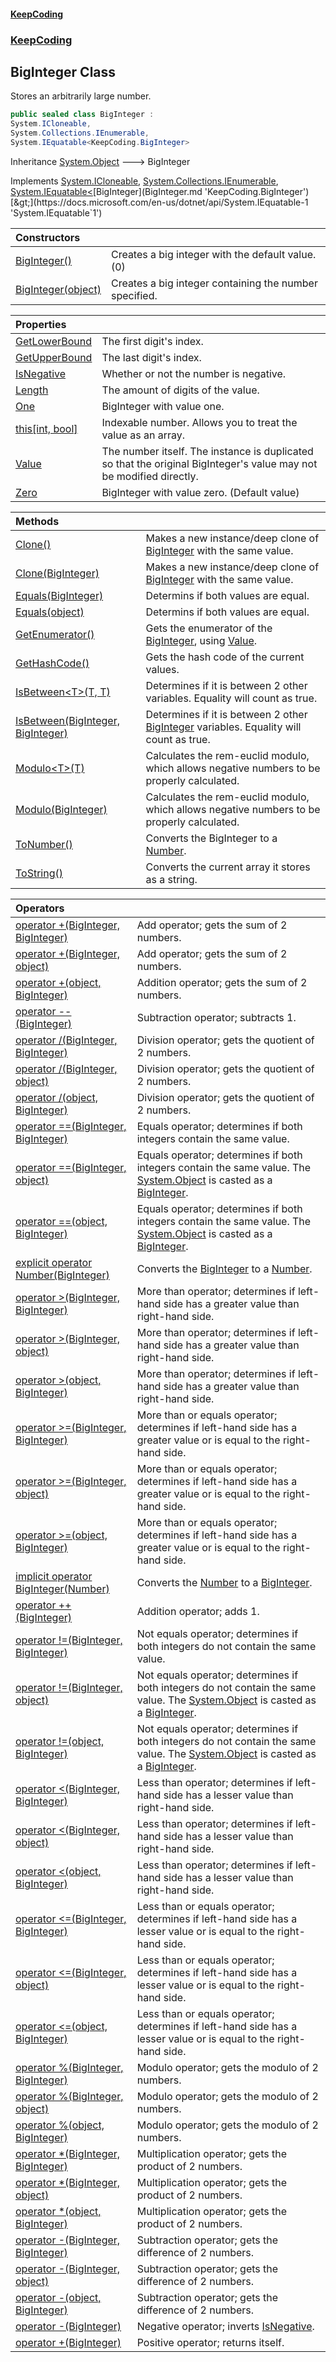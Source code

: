 #### [KeepCoding](index.md 'index')
### [KeepCoding](KeepCoding.md 'KeepCoding')
## BigInteger Class
Stores an arbitrarily large number.  
```csharp
public sealed class BigInteger :
System.ICloneable,
System.Collections.IEnumerable,
System.IEquatable<KeepCoding.BigInteger>
```

Inheritance [System.Object](https://docs.microsoft.com/en-us/dotnet/api/System.Object 'System.Object') &#129106; BigInteger  

Implements [System.ICloneable](https://docs.microsoft.com/en-us/dotnet/api/System.ICloneable 'System.ICloneable'), [System.Collections.IEnumerable](https://docs.microsoft.com/en-us/dotnet/api/System.Collections.IEnumerable 'System.Collections.IEnumerable'), [System.IEquatable&lt;](https://docs.microsoft.com/en-us/dotnet/api/System.IEquatable-1 'System.IEquatable`1')[BigInteger](BigInteger.md 'KeepCoding.BigInteger')[&gt;](https://docs.microsoft.com/en-us/dotnet/api/System.IEquatable-1 'System.IEquatable`1')  

| Constructors | |
| :--- | :--- |
| [BigInteger()](BigInteger.BigInteger().md 'KeepCoding.BigInteger.BigInteger()') | Creates a big integer with the default value. (0)<br/> |
| [BigInteger(object)](BigInteger..ctor.H5v27k6wJYsoTS495Nf4Rg.md 'KeepCoding.BigInteger.BigInteger(object)') | Creates a big integer containing the number specified.<br/> |

| Properties | |
| :--- | :--- |
| [GetLowerBound](BigInteger.GetLowerBound.md 'KeepCoding.BigInteger.GetLowerBound') | The first digit's index.<br/> |
| [GetUpperBound](BigInteger.GetUpperBound.md 'KeepCoding.BigInteger.GetUpperBound') | The last digit's index.<br/> |
| [IsNegative](BigInteger.IsNegative.md 'KeepCoding.BigInteger.IsNegative') | Whether or not the number is negative.<br/> |
| [Length](BigInteger.Length.md 'KeepCoding.BigInteger.Length') | The amount of digits of the value.<br/> |
| [One](BigInteger.One.md 'KeepCoding.BigInteger.One') | BigInteger with value one.<br/> |
| [this[int, bool]](BigInteger.Item.+Q9WebTztOqeFcRhE.wdYA.md 'KeepCoding.BigInteger.this[int, bool]') | Indexable number. Allows you to treat the value as an array.<br/> |
| [Value](BigInteger.Value.md 'KeepCoding.BigInteger.Value') | The number itself. The instance is duplicated so that the original BigInteger's value may not be modified directly.<br/> |
| [Zero](BigInteger.Zero.md 'KeepCoding.BigInteger.Zero') | BigInteger with value zero. (Default value)<br/> |

| Methods | |
| :--- | :--- |
| [Clone()](BigInteger.Clone().md 'KeepCoding.BigInteger.Clone()') | Makes a new instance/deep clone of [BigInteger](BigInteger.md 'KeepCoding.BigInteger') with the same value.<br/> |
| [Clone(BigInteger)](BigInteger.Clone.Ca6hCAAkoZB71ME8bnw+bA.md 'KeepCoding.BigInteger.Clone(KeepCoding.BigInteger)') | Makes a new instance/deep clone of [BigInteger](BigInteger.md 'KeepCoding.BigInteger') with the same value.<br/> |
| [Equals(BigInteger)](BigInteger.Equals.THjQZzgw3eRQmNw0yVhbEg.md 'KeepCoding.BigInteger.Equals(KeepCoding.BigInteger)') | Determins if both values are equal.<br/> |
| [Equals(object)](BigInteger.Equals.j0ve2P6uOqI9pDlomE.X6Q.md 'KeepCoding.BigInteger.Equals(object)') | Determins if both values are equal.<br/> |
| [GetEnumerator()](BigInteger.GetEnumerator().md 'KeepCoding.BigInteger.GetEnumerator()') | Gets the enumerator of the [BigInteger](BigInteger.md 'KeepCoding.BigInteger'), using [Value](BigInteger.Value.md 'KeepCoding.BigInteger.Value').<br/> |
| [GetHashCode()](BigInteger.GetHashCode().md 'KeepCoding.BigInteger.GetHashCode()') | Gets the hash code of the current values.<br/> |
| [IsBetween&lt;T&gt;(T, T)](BigInteger.IsBetween.yJzhZWc9mVQuODYolbnC3g.md 'KeepCoding.BigInteger.IsBetween&lt;T&gt;(T, T)') | Determines if it is between 2 other variables. Equality will count as true.<br/> |
| [IsBetween(BigInteger, BigInteger)](BigInteger.IsBetween.Yh3JRBV1uTJWyq.s.StQIQ.md 'KeepCoding.BigInteger.IsBetween(KeepCoding.BigInteger, KeepCoding.BigInteger)') | Determines if it is between 2 other [BigInteger](BigInteger.md 'KeepCoding.BigInteger') variables. Equality will count as true.<br/> |
| [Modulo&lt;T&gt;(T)](BigInteger.Modulo.bpC4I4qnM9BJXGikOsT9Qw.md 'KeepCoding.BigInteger.Modulo&lt;T&gt;(T)') | Calculates the rem-euclid modulo, which allows negative numbers to be properly calculated.<br/> |
| [Modulo(BigInteger)](BigInteger.Modulo.Cf2tHbYj9yV0s7KKKubQ2g.md 'KeepCoding.BigInteger.Modulo(KeepCoding.BigInteger)') | Calculates the rem-euclid modulo, which allows negative numbers to be properly calculated.<br/> |
| [ToNumber()](BigInteger.ToNumber().md 'KeepCoding.BigInteger.ToNumber()') | Converts the BigInteger to a [Number](Number.md 'KeepCoding.Number').<br/> |
| [ToString()](BigInteger.ToString().md 'KeepCoding.BigInteger.ToString()') | Converts the current array it stores as a string.<br/> |

| Operators | |
| :--- | :--- |
| [operator +(BigInteger, BigInteger)](BigInteger.op_Addition.dGZ.UVfIFNQTDarfe0+5eA.md 'KeepCoding.BigInteger.op_Addition(KeepCoding.BigInteger, KeepCoding.BigInteger)') | Add operator; gets the sum of 2 numbers.<br/> |
| [operator +(BigInteger, object)](BigInteger.op_Addition.psPNknYHqbSdMQ56dJxqCA.md 'KeepCoding.BigInteger.op_Addition(KeepCoding.BigInteger, object)') | Add operator; gets the sum of 2 numbers.<br/> |
| [operator +(object, BigInteger)](BigInteger.op_Addition.We2qsSMRWfpDytfFvy4sdA.md 'KeepCoding.BigInteger.op_Addition(object, KeepCoding.BigInteger)') | Addition operator; gets the sum of 2 numbers.<br/> |
| [operator --(BigInteger)](BigInteger.op_Decrement.nAcmmNGNdQOl8r4Z+6zFWQ.md 'KeepCoding.BigInteger.op_Decrement(KeepCoding.BigInteger)') | Subtraction operator; subtracts 1.<br/> |
| [operator /(BigInteger, BigInteger)](BigInteger.op_Division.t+Wm9GcAvaoygv1wdJDNrQ.md 'KeepCoding.BigInteger.op_Division(KeepCoding.BigInteger, KeepCoding.BigInteger)') | Division operator; gets the quotient of 2 numbers.<br/> |
| [operator /(BigInteger, object)](BigInteger.op_Division.zEcsOBTHQGLi7OAXANlsrA.md 'KeepCoding.BigInteger.op_Division(KeepCoding.BigInteger, object)') | Division operator; gets the quotient of 2 numbers.<br/> |
| [operator /(object, BigInteger)](BigInteger.op_Division.2H6kL0CWG4lP49vQIMHmJQ.md 'KeepCoding.BigInteger.op_Division(object, KeepCoding.BigInteger)') | Division operator; gets the quotient of 2 numbers.<br/> |
| [operator ==(BigInteger, BigInteger)](BigInteger.op_Equality.tXKyqvfLpz0I4822vdgZlQ.md 'KeepCoding.BigInteger.op_Equality(KeepCoding.BigInteger, KeepCoding.BigInteger)') | Equals operator; determines if both integers contain the same value.<br/> |
| [operator ==(BigInteger, object)](BigInteger.op_Equality.9rRfE7Qeo26p+0.uk+mVNg.md 'KeepCoding.BigInteger.op_Equality(KeepCoding.BigInteger, object)') | Equals operator; determines if both integers contain the same value. The [System.Object](https://docs.microsoft.com/en-us/dotnet/api/System.Object 'System.Object') is casted as a [BigInteger](BigInteger.md 'KeepCoding.BigInteger').<br/> |
| [operator ==(object, BigInteger)](BigInteger.op_Equality.pI6yzTIpSWcuT+.ZjjBk4A.md 'KeepCoding.BigInteger.op_Equality(object, KeepCoding.BigInteger)') | Equals operator; determines if both integers contain the same value. The [System.Object](https://docs.microsoft.com/en-us/dotnet/api/System.Object 'System.Object') is casted as a [BigInteger](BigInteger.md 'KeepCoding.BigInteger').<br/> |
| [explicit operator Number(BigInteger)](BigInteger.op_Explicit.ZuxcRlO6cK0VaIVz4wu2sw.md 'KeepCoding.BigInteger.op_Explicit KeepCoding.Number(KeepCoding.BigInteger)') | Converts the [BigInteger](BigInteger.md 'KeepCoding.BigInteger') to a [Number](Number.md 'KeepCoding.Number').<br/> |
| [operator &gt;(BigInteger, BigInteger)](BigInteger.op_GreaterThan.JRopUk4wOHTzMNMyjavPjg.md 'KeepCoding.BigInteger.op_GreaterThan(KeepCoding.BigInteger, KeepCoding.BigInteger)') | More than operator; determines if left-hand side has a greater value than right-hand side.<br/> |
| [operator &gt;(BigInteger, object)](BigInteger.op_GreaterThan.WR.h26ru96aVZgcupy+Zdg.md 'KeepCoding.BigInteger.op_GreaterThan(KeepCoding.BigInteger, object)') | More than operator; determines if left-hand side has a greater value than right-hand side.<br/> |
| [operator &gt;(object, BigInteger)](BigInteger.op_GreaterThan.f22UR4h5vV17UPDDc.vZtg.md 'KeepCoding.BigInteger.op_GreaterThan(object, KeepCoding.BigInteger)') | More than operator; determines if left-hand side has a greater value than right-hand side.<br/> |
| [operator &gt;=(BigInteger, BigInteger)](BigInteger.op_GreaterThanOrEqual.VnWQEK+x3ORbEOXeXgkGOA.md 'KeepCoding.BigInteger.op_GreaterThanOrEqual(KeepCoding.BigInteger, KeepCoding.BigInteger)') | More than or equals operator; determines if left-hand side has a greater value or is equal to the right-hand side.<br/> |
| [operator &gt;=(BigInteger, object)](BigInteger.op_GreaterThanOrEqual.7DMtp6hS.lG8XayxTWb4xA.md 'KeepCoding.BigInteger.op_GreaterThanOrEqual(KeepCoding.BigInteger, object)') | More than or equals operator; determines if left-hand side has a greater value or is equal to the right-hand side.<br/> |
| [operator &gt;=(object, BigInteger)](BigInteger.op_GreaterThanOrEqual.CvzOZEBF0wq0cjlrWw2T6Q.md 'KeepCoding.BigInteger.op_GreaterThanOrEqual(object, KeepCoding.BigInteger)') | More than or equals operator; determines if left-hand side has a greater value or is equal to the right-hand side.<br/> |
| [implicit operator BigInteger(Number)](BigInteger.op_Implicit.jOqf5eeTX5ZrHURvWHlMrA.md 'KeepCoding.BigInteger.op_Implicit KeepCoding.BigInteger(KeepCoding.Number)') | Converts the [Number](Number.md 'KeepCoding.Number') to a [BigInteger](BigInteger.md 'KeepCoding.BigInteger').<br/> |
| [operator ++(BigInteger)](BigInteger.op_Increment.hd+fhjeYhDbjcROaXf7BIg.md 'KeepCoding.BigInteger.op_Increment(KeepCoding.BigInteger)') | Addition operator; adds 1.<br/> |
| [operator !=(BigInteger, BigInteger)](BigInteger.op_Inequality.46yRbB3Q120ngu+HP8Vv8Q.md 'KeepCoding.BigInteger.op_Inequality(KeepCoding.BigInteger, KeepCoding.BigInteger)') | Not equals operator; determines if both integers do not contain the same value.<br/> |
| [operator !=(BigInteger, object)](BigInteger.op_Inequality.R.gkOxARA7ZE3TNO.p5Fvg.md 'KeepCoding.BigInteger.op_Inequality(KeepCoding.BigInteger, object)') | Not equals operator; determines if both integers do not contain the same value. The [System.Object](https://docs.microsoft.com/en-us/dotnet/api/System.Object 'System.Object') is casted as a [BigInteger](BigInteger.md 'KeepCoding.BigInteger').<br/> |
| [operator !=(object, BigInteger)](BigInteger.op_Inequality.KBzTelpDT4utjOnFh1Eauw.md 'KeepCoding.BigInteger.op_Inequality(object, KeepCoding.BigInteger)') | Not equals operator; determines if both integers do not contain the same value. The [System.Object](https://docs.microsoft.com/en-us/dotnet/api/System.Object 'System.Object') is casted as a [BigInteger](BigInteger.md 'KeepCoding.BigInteger').<br/> |
| [operator &lt;(BigInteger, BigInteger)](BigInteger.op_LessThan.KpU6rFKWRQSD6wuiCtzUww.md 'KeepCoding.BigInteger.op_LessThan(KeepCoding.BigInteger, KeepCoding.BigInteger)') | Less than operator; determines if left-hand side has a lesser value than right-hand side.<br/> |
| [operator &lt;(BigInteger, object)](BigInteger.op_LessThan.lVxvAodCSVtWBrXR3M11Nw.md 'KeepCoding.BigInteger.op_LessThan(KeepCoding.BigInteger, object)') | Less than operator; determines if left-hand side has a lesser value than right-hand side.<br/> |
| [operator &lt;(object, BigInteger)](BigInteger.op_LessThan.DmuGOVGU9QqQdDrlTh7MFA.md 'KeepCoding.BigInteger.op_LessThan(object, KeepCoding.BigInteger)') | Less than operator; determines if left-hand side has a lesser value than right-hand side.<br/> |
| [operator &lt;=(BigInteger, BigInteger)](BigInteger.op_LessThanOrEqual.zeOr33UeyJT8PRebY2m7tQ.md 'KeepCoding.BigInteger.op_LessThanOrEqual(KeepCoding.BigInteger, KeepCoding.BigInteger)') | Less than or equals operator; determines if left-hand side has a lesser value or is equal to the right-hand side.<br/> |
| [operator &lt;=(BigInteger, object)](BigInteger.op_LessThanOrEqual.DFcP5Tte1IqfqGvwVQ8ymQ.md 'KeepCoding.BigInteger.op_LessThanOrEqual(KeepCoding.BigInteger, object)') | Less than or equals operator; determines if left-hand side has a lesser value or is equal to the right-hand side.<br/> |
| [operator &lt;=(object, BigInteger)](BigInteger.op_LessThanOrEqual.v5KNOtTmWRoal3MnEp83FA.md 'KeepCoding.BigInteger.op_LessThanOrEqual(object, KeepCoding.BigInteger)') | Less than or equals operator; determines if left-hand side has a lesser value or is equal to the right-hand side.<br/> |
| [operator %(BigInteger, BigInteger)](BigInteger.op_Modulus.wNLFZsyL.qoBtVBkNfJ4Bw.md 'KeepCoding.BigInteger.op_Modulus(KeepCoding.BigInteger, KeepCoding.BigInteger)') | Modulo operator; gets the modulo of 2 numbers.<br/> |
| [operator %(BigInteger, object)](BigInteger.op_Modulus.pyFG.BfCWKtEmEckNgEtDA.md 'KeepCoding.BigInteger.op_Modulus(KeepCoding.BigInteger, object)') | Modulo operator; gets the modulo of 2 numbers.<br/> |
| [operator %(object, BigInteger)](BigInteger.op_Modulus.yF4ZjGoGEQivNO2WfhmF5g.md 'KeepCoding.BigInteger.op_Modulus(object, KeepCoding.BigInteger)') | Modulo operator; gets the modulo of 2 numbers.<br/> |
| [operator *(BigInteger, BigInteger)](BigInteger.op_Multiply.7.PUFW4MimlmjqzpXQGL4A.md 'KeepCoding.BigInteger.op_Multiply(KeepCoding.BigInteger, KeepCoding.BigInteger)') | Multiplication operator; gets the product of 2 numbers.<br/> |
| [operator *(BigInteger, object)](BigInteger.op_Multiply.u6BpcyYokG2Jx+SEQLmwWA.md 'KeepCoding.BigInteger.op_Multiply(KeepCoding.BigInteger, object)') | Multiplication operator; gets the product of 2 numbers.<br/> |
| [operator *(object, BigInteger)](BigInteger.op_Multiply.iOiA7MdL1dxohyx7yRlVtw.md 'KeepCoding.BigInteger.op_Multiply(object, KeepCoding.BigInteger)') | Multiplication operator; gets the product of 2 numbers.<br/> |
| [operator -(BigInteger, BigInteger)](BigInteger.op_Subtraction.y+6GxTFKZvQVU3aAHKO2Vg.md 'KeepCoding.BigInteger.op_Subtraction(KeepCoding.BigInteger, KeepCoding.BigInteger)') | Subtraction operator; gets the difference of 2 numbers.<br/> |
| [operator -(BigInteger, object)](BigInteger.op_Subtraction.dPMr0832JjkcdUrjaeHCdQ.md 'KeepCoding.BigInteger.op_Subtraction(KeepCoding.BigInteger, object)') | Subtraction operator; gets the difference of 2 numbers.<br/> |
| [operator -(object, BigInteger)](BigInteger.op_Subtraction.tIAF3w3bciBa5tbZFkhx9Q.md 'KeepCoding.BigInteger.op_Subtraction(object, KeepCoding.BigInteger)') | Subtraction operator; gets the difference of 2 numbers.<br/> |
| [operator -(BigInteger)](BigInteger.op_UnaryNegation.mx+8ZKI9Ci4H+idF1psemA.md 'KeepCoding.BigInteger.op_UnaryNegation(KeepCoding.BigInteger)') | Negative operator; inverts [IsNegative](BigInteger.IsNegative.md 'KeepCoding.BigInteger.IsNegative').<br/> |
| [operator +(BigInteger)](BigInteger.op_UnaryPlus.OdaJxK7CiBTDiCKZQfv6CA.md 'KeepCoding.BigInteger.op_UnaryPlus(KeepCoding.BigInteger)') | Positive operator; returns itself.<br/> |
